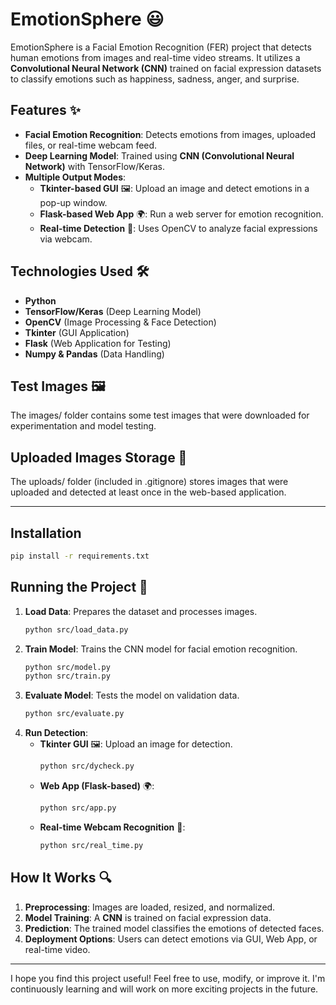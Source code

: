 # EmotionSphere 😃

EmotionSphere is a Facial Emotion Recognition (FER) project that detects human emotions from images and real-time video streams. It utilizes a **Convolutional Neural Network (CNN)** trained on facial expression datasets to classify emotions such as happiness, sadness, anger, and surprise.

## Features ✨
- **Facial Emotion Recognition**: Detects emotions from images, uploaded files, or real-time webcam feed.
- **Deep Learning Model**: Trained using **CNN (Convolutional Neural Network)** with TensorFlow/Keras.
- **Multiple Output Modes**:
  - **Tkinter-based GUI** 🖼️: Upload an image and detect emotions in a pop-up window.
  - **Flask-based Web App** 🌍: Run a web server for emotion recognition.
  - **Real-time Detection** 🎥: Uses OpenCV to analyze facial expressions via webcam.

## Technologies Used 🛠️
- **Python**
- **TensorFlow/Keras** (Deep Learning Model)
- **OpenCV** (Image Processing & Face Detection)
- **Tkinter** (GUI Application)
- **Flask** (Web Application for Testing)
- **Numpy & Pandas** (Data Handling)

## Test Images 🖼️

The images/ folder contains some test images that were downloaded for experimentation and model testing.

## Uploaded Images Storage 📂

The uploads/ folder (included in .gitignore) stores images that were uploaded and detected at least once in the web-based application.

---
## Installation
```bash
pip install -r requirements.txt
```

## Running the Project 🚀
1. **Load Data**: Prepares the dataset and processes images.
   ```bash
   python src/load_data.py
   ```
2. **Train Model**: Trains the CNN model for facial emotion recognition.
   ```bash
   python src/model.py
   python src/train.py
   ```
3. **Evaluate Model**: Tests the model on validation data.
   ```bash
   python src/evaluate.py
   ```
4. **Run Detection**:
   - **Tkinter GUI** 🖼️: Upload an image for detection.
     ```bash
     python src/dycheck.py
     ```
   - **Web App (Flask-based)** 🌍:
     ```bash
     python src/app.py
     ```
   - **Real-time Webcam Recognition** 🎥:
     ```bash
     python src/real_time.py
     ```

## How It Works 🔍
1. **Preprocessing**: Images are loaded, resized, and normalized.
2. **Model Training**: A **CNN** is trained on facial expression data.
3. **Prediction**: The trained model classifies the emotions of detected faces.
4. **Deployment Options**: Users can detect emotions via GUI, Web App, or real-time video.

---
I hope you find this project useful! Feel free to use, modify, or improve it. I'm continuously learning and will work on more exciting projects in the future.